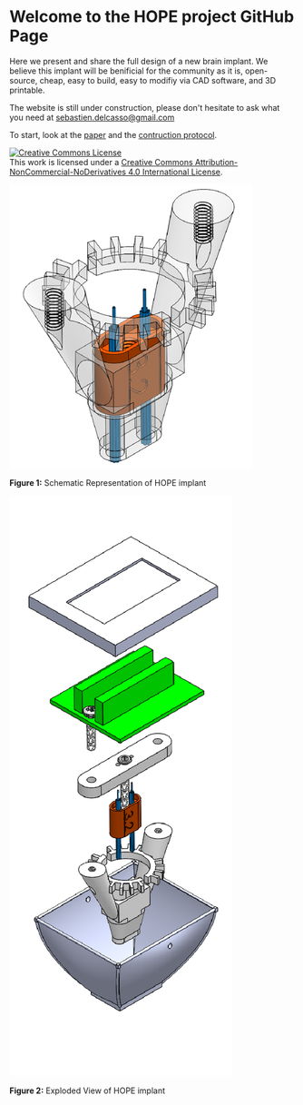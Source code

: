 # Welcome to the HOPE project GitHub Page

Here we present and share the full design of a new brain implant.
We believe this implant will be benificial for the community as it is, open-source, cheap, easy to build, easy to modifiy via CAD software, and 3D printable.

The website is still under construction, please don't hesitate to ask what you need at sebastien.delcasso@gmail.com

To start, look at the [paper](https://www.frontiersin.org/articles/10.3389/fncir.2018.00041/full) and the [contruction protocol](https://github.com/delcasso/hope/blob/master/HOPE%20construction-implantation%20procedure_SD_20180416-1355.pdf).

<a rel="license" href="http://creativecommons.org/licenses/by-nc-nd/4.0/"><img alt="Creative Commons License" style="border-width:0" src="https://i.creativecommons.org/l/by-nc-nd/4.0/88x31.png" /></a><br />This work is licensed under a <a rel="license" href="http://creativecommons.org/licenses/by-nc-nd/4.0/">Creative Commons Attribution-NonCommercial-NoDerivatives 4.0 International License</a>.

![body](body.png)

**Figure 1:** Schematic Representation of HOPE implant

![exploded view](exploded_view.png)

**Figure 2:** Exploded View of HOPE implant
